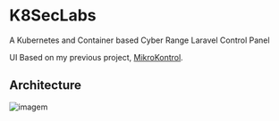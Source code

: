 # K8SecLabs

A Kubernetes and Container based Cyber Range Laravel Control Panel

UI Based on my previous project, [MikroKontrol](https://https://github.com/freemann350/MikroKontrol).

## Architecture

![imagem](https://github.com/freemann350/K8SecLabs/assets/25934321/3cf72a22-bca6-4a76-82dd-2e328e56ea77)
